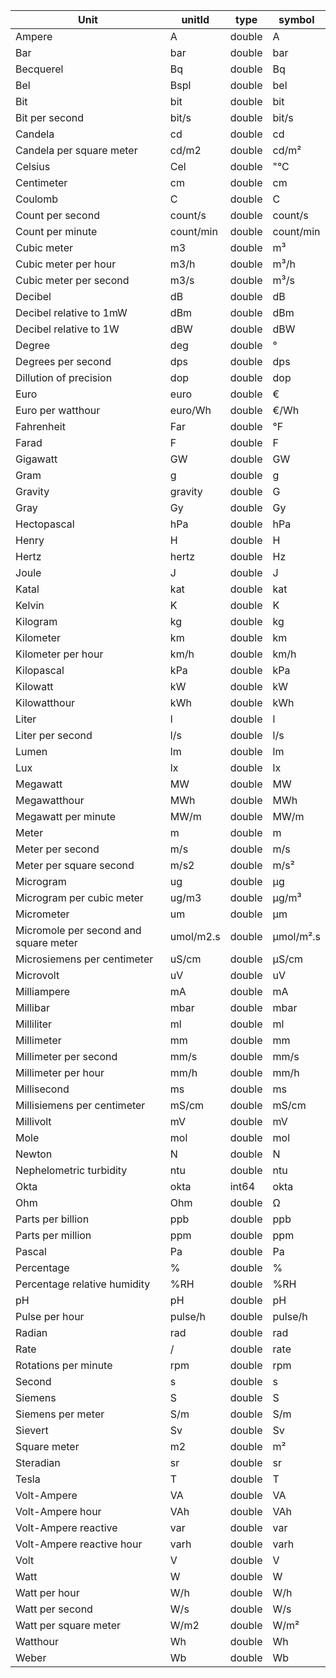 | Unit                                  | unitId    | type   | symbol              |
| ------------------------------------- | --------- | ------ | ------------------- |
| Ampere                                | A         | double | A                   |
| Bar                                   | bar       | double | bar                 |
| Becquerel                             | Bq        | double | Bq                  |
| Bel                                   | Bspl      | double | bel                 |
| Bit                                   | bit       | double | bit                 |
| Bit per second                        | bit/s     | double | bit/s               |
| Candela                               | cd        | double | cd                  |
| Candela per square meter              | cd/m2     | double | cd/m&#178;          |
| Celsius                               | Cel       | double | "&#176;C            |
| Centimeter                            | cm        | double | cm                  |
| Coulomb                               | C         | double | C                   |
| Count per second                      | count/s   | double | count/s             |
| Count per minute                      | count/min | double | count/min           |
| Cubic meter                           | m3        | double | m&#179;             |
| Cubic meter per hour                  | m3/h      | double | m&#179;/h           |
| Cubic meter per second                | m3/s      | double | m&#179;/s           |
| Decibel                               | dB        | double | dB                  |
| Decibel relative to 1mW               | dBm       | double | dBm                 |
| Decibel relative to 1W                | dBW       | double | dBW                 |
| Degree                                | deg       | double | &#176;              |
| Degrees per second                    | dps       | double | dps                 |
| Dillution of precision                | dop       | double | dop                 |
| Euro                                  | euro      | double | &#8364;             |
| Euro per watthour                     | euro/Wh   | double | &#8364;/Wh          |
| Fahrenheit                            | Far       | double | &#176;F             |
| Farad                                 | F         | double | F                   |
| Gigawatt                              | GW        | double | GW                  |
| Gram                                  | g         | double | g                   |
| Gravity                               | gravity   | double | G                   |
| Gray                                  | Gy        | double | Gy                  |
| Hectopascal                           | hPa       | double | hPa                 |
| Henry                                 | H         | double | H                   |
| Hertz                                 | hertz     | double | Hz                  |
| Joule                                 | J         | double | J                   |
| Katal                                 | kat       | double | kat                 |
| Kelvin                                | K         | double | K                   |
| Kilogram                              | kg        | double | kg                  |
| Kilometer                             | km        | double | km                  |
| Kilometer per hour                    | km/h      | double | km/h                |
| Kilopascal                            | kPa       | double | kPa                 |
| Kilowatt                              | kW        | double | kW                  |
| Kilowatthour                          | kWh       | double | kWh                 |
| Liter                                 | l         | double | l                   |
| Liter per second                      | l/s       | double | l/s                 |
| Lumen                                 | lm        | double | lm                  |
| Lux                                   | lx        | double | lx                  |
| Megawatt                              | MW        | double | MW                  |
| Megawatthour                          | MWh       | double | MWh                 |
| Megawatt per minute                   | MW/m      | double | MW/m                |
| Meter                                 | m         | double | m                   |
| Meter per second                      | m/s       | double | m/s                 |
| Meter per square second               | m/s2      | double | m/s&#178;           |
| Microgram                             | ug        | double | &#181;g             |
| Microgram per cubic meter             | ug/m3     | double | &#181;g/m&#179;     |
| Micrometer                            | um        | double | &#181;m             |
| Micromole per second and square meter | umol/m2.s | double | &#181;mol/m&#178;.s |
| Microsiemens per centimeter           | uS/cm     | double | &#181;S/cm          |
| Microvolt                             | uV        | double | uV                  |
| Milliampere                           | mA        | double | mA                  |
| Millibar                              | mbar      | double | mbar                |
| Milliliter                            | ml        | double | ml                  |
| Millimeter                            | mm        | double | mm                  |
| Millimeter per second                 | mm/s      | double | mm/s                |
| Millimeter per hour                   | mm/h      | double | mm/h                |
| Millisecond                           | ms        | double | ms                  |
| Millisiemens per centimeter           | mS/cm     | double | mS/cm               |
| Millivolt                             | mV        | double | mV                  |
| Mole                                  | mol       | double | mol                 |
| Newton                                | N         | double | N                   |
| Nephelometric turbidity               | ntu       | double | ntu                 |
| Okta                                  | okta      | int64  | okta                |
| Ohm                                   | Ohm       | double | &#8486;             |
| Parts per billion                     | ppb       | double | ppb                 |
| Parts per million                     | ppm       | double | ppm                 |
| Pascal                                | Pa        | double | Pa                  |
| Percentage                            | %         | double | %                   |
| Percentage relative humidity          | %RH       | double | %RH                 |
| pH                                    | pH        | double | pH                  |
| Pulse per hour                        | pulse/h   | double | pulse/h             |
| Radian                                | rad       | double | rad                 |
| Rate                                  | /         | double | rate                |
| Rotations per minute                  | rpm       | double | rpm                 |
| Second                                | s         | double | s                   |
| Siemens                               | S         | double | S                   |
| Siemens per meter                     | S/m       | double | S/m                 |
| Sievert                               | Sv        | double | Sv                  |
| Square meter                          | m2        | double | m&#178;             |
| Steradian                             | sr        | double | sr                  |
| Tesla                                 | T         | double | T                   |
| Volt-Ampere                           | VA        | double | VA                  |
| Volt-Ampere hour                      | VAh       | double | VAh                 |
| Volt-Ampere reactive                  | var       | double | var                 |
| Volt-Ampere reactive hour             | varh      | double | varh                |
| Volt                                  | V         | double | V                   |
| Watt                                  | W         | double | W                   |
| Watt per hour                         | W/h       | double | W/h                 |
| Watt per second                       | W/s       | double | W/s                 |
| Watt per square meter                 | W/m2      | double | W/m&#178;           |
| Watthour                              | Wh        | double | Wh                  |
| Weber                                 | Wb        | double | Wb                  |
